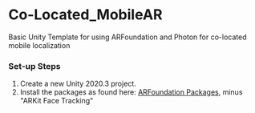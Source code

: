 # Co-Located_MobileAR
Basic Unity Template for using ARFoundation and Photon for co-located mobile localization


### Set-up Steps
1. Create a new Unity 2020.3 project.
2. Install the packages as found here: [ARFoundation Packages](https://github.com/Unity-Technologies/arfoundation-samples), minus "ARKit Face Tracking"